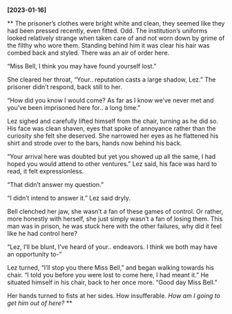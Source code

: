 **[2023-01-16]**

** 
The prisoner’s clothes were bright white and clean, they seemed like they had been pressed recently, even fitted. Odd. The institution’s uniforms looked relatively strange when taken care of and not worn down by grime of the filthy who wore them. Standing behind him it was clear his hair was combed back and styled. There was an air of order here.

“Miss Bell, I think you may have found yourself lost.”

She cleared her throat, “Your.. reputation casts a large shadow, Lez.” 
The prisoner didn’t respond, back still to her. 

“How did you know I would come? As far as I know we’ve never met and you’ve been imprisoned here for.. a long time.”

Lez sighed and carefully lifted himself from the chair, turning as he did so. His face was clean shaven, eyes that spoke of annoyance rather than the curiosity she felt she deserved. She narrowed her eyes as he flattened his shirt and strode over to the bars, hands now behind his back. 

“Your arrival here was doubted but yet you showed up all the same, I had hoped you would attend to other ventures.” Lez said, his face was hard to read, it felt expressionless.

“That didn’t answer my question.”

“I didn’t intend to answer it.” Lez said dryly. 

Bell clenched her jaw, she wasn’t a fan of these games of control. Or rather, more honestly with herself, she just simply wasn’t a fan of losing them. This man was in prison, he was stuck here with the other failures, why did it feel like he had control here?

“Lez, I’ll be blunt, I’ve heard of your.. endeavors. I think we both may have an opportunity to-”

Lez turned, “I’ll stop you there Miss Bell,” and began walking towards his chair. “I told you before you were lost to come here, I had meant it.” He situated himself in his chair, back to her once more. “Good day Miss Bell.”

Her hands turned to fists at her sides. How insufferable. *How am I going to get him out of here?*
**